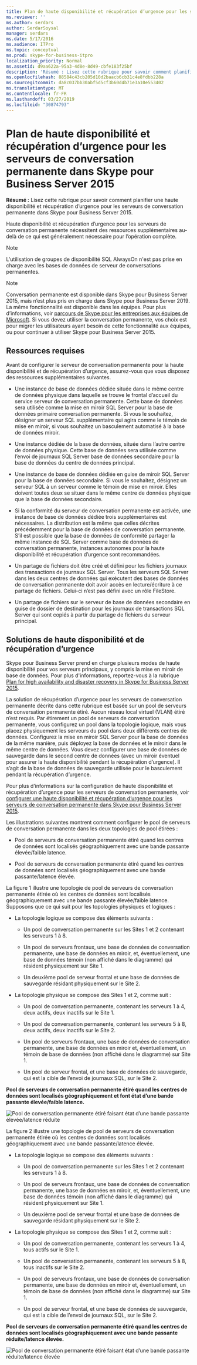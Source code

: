 ```yaml
---
title: Plan de haute disponibilité et récupération d’urgence pour les serveurs de conversation permanente dans Skype pour Business Server 2015
ms.reviewer: ''
ms.author: serdars
author: SerdarSoysal
manager: serdars
ms.date: 5/17/2016
ms.audience: ITPro
ms.topic: conceptual
ms.prod: skype-for-business-itpro
localization_priority: Normal
ms.assetid: d9aa622a-95a3-4d8e-8d49-cbfe183f25bf
description: 'Résumé : Lisez cette rubrique pour savoir comment planifier une haute disponibilité et récupération d’urgence pour les serveurs de conversation permanente dans Skype pour Business Server 2015.'
ms.openlocfilehash: 88584c43cb205d10d2baacb6cb31c4e8fdbb228a
ms.sourcegitcommit: da8c037bb30abf5d5cf3b60d4b71e3a10e553402
ms.translationtype: MT
ms.contentlocale: fr-FR
ms.lasthandoff: 03/27/2019
ms.locfileid: "30874793"
---
```

# <a name="plan-for-high-availability-and-disaster-recovery-for-persistent-chat-server-in-skype-for-business-server-2015"></a>Plan de haute disponibilité et récupération d’urgence pour les serveurs de conversation permanente dans Skype pour Business Server 2015
 
**Résumé :** Lisez cette rubrique pour savoir comment planifier une haute disponibilité et récupération d’urgence pour les serveurs de conversation permanente dans Skype pour Business Server 2015.
  
Haute disponibilité et récupération d’urgence pour les serveurs de conversation permanente nécessitent des ressources supplémentaires au-delà de ce qui est généralement nécessaire pour l’opération complète. 
  
> [!NOTE]
> L'utilisation de groupes de disponibilité SQL AlwaysOn n'est pas prise en charge avec les bases de données de serveur de conversations permanentes. 

> [!NOTE] 
> Conversation permanente est disponible dans Skype pour Business Server 2015, mais n’est plus pris en charge dans Skype pour Business Server 2019. La même fonctionnalité est disponible dans les équipes. Pour plus d’informations, voir [parcours de Skype pour les entreprises aux équipes de Microsoft](/microsoftteams/journey-skypeforbusiness-teams). Si vous devez utiliser la conversation permanente, vos choix est pour migrer les utilisateurs ayant besoin de cette fonctionnalité aux équipes, ou pour continuer à utiliser Skype pour Business Server 2015. 
  
## <a name="resource-requirements"></a>Ressources requises

Avant de configurer le serveur de conversation permanente pour la haute disponibilité et de récupération d’urgence, assurez-vous que vous disposez des ressources supplémentaires suivantes. 
  
- Une instance de base de données dédiée située dans le même centre de données physique dans laquelle se trouve le frontal d’accueil du service serveur de conversation permanente. Cette base de données sera utilisée comme la mise en miroir SQL Server pour la base de données primaire conversation permanente. Si vous le souhaitez, désigner un serveur SQL supplémentaire qui agira comme le témoin de mise en miroir, si vous souhaitez un basculement automatisé à la base de données miroir.
    
- Une instance dédiée de la base de données, située dans l’autre centre de données physique. Cette base de données sera utilisée comme l’envoi de journaux SQL Server base de données secondaire pour la base de données du centre de données principal.
    
- Une instance de base de données dédiée en guise de miroir SQL Server pour la base de données secondaire. Si vous le souhaitez, désignez un serveur SQL à un serveur comme le témoin de mise en miroir. Elles doivent toutes deux se situer dans le même centre de données physique que la base de données secondaire.
    
- Si la conformité du serveur de conversation permanente est activée, une instance de base de données dédiée trois supplémentaires est nécessaires. La distribution est la même que celles décrites précédemment pour la base de données de conversation permanente. S’il est possible que la base de données de conformité partager la même instance de SQL Server comme base de données de conversation permanente, instances autonomes pour la haute disponibilité et récupération d’urgence sont recommandées.
    
- Un partage de fichiers doit être créé et défini pour les fichiers journaux des transactions de journaux SQL Server. Tous les serveurs SQL Server dans les deux centres de données qui exécutent des bases de données de conversation permanente doit avoir accès en lecture/écriture à ce partage de fichiers. Celui-ci n’est pas défini avec un rôle FileStore.
    
- Un partage de fichiers sur le serveur de base de données secondaire en guise de dossier de destination pour les journaux de transactions SQL Server qui sont copiés à partir du partage de fichiers du serveur principal.
    
## <a name="disaster-recovery-and-high-availability-solutions"></a>Solutions de haute disponibilité et de récupération d’urgence

Skype pour Business Server prend en charge plusieurs modes de haute disponibilité pour vos serveurs principaux, y compris la mise en miroir de base de données. Pour plus d'informations, reportez-vous à la rubrique [Plan for high availability and disaster recovery in Skype for Business Server 2015](../../plan-your-deployment/high-availability-and-disaster-recovery/high-availability-and-disaster-recovery.md). 
  
La solution de récupération d’urgence pour les serveurs de conversation permanente décrite dans cette rubrique est basée sur un pool de serveurs de conversation permanente étiré. Aucun réseau local virtuel (VLAN) étiré n’est requis. Par étirement un pool de serveurs de conversation permanente, vous configurez un pool dans la topologie logique, mais vous placez physiquement les serveurs du pool dans deux différents centres de données. Configurez la mise en miroir SQL Server pour la base de données de la même manière, puis déployez la base de données et le miroir dans le même centre de données. Vous devez configurer une base de données de sauvegarde dans le second centre de données (avec un miroir éventuel pour assurer la haute disponibilité pendant la récupération d’urgence). Il s’agit de la base de données de sauvegarde utilisée pour le basculement pendant la récupération d’urgence. 
  
Pour plus d’informations sur la configuration de haute disponibilité et récupération d’urgence pour les serveurs de conversation permanente, voir [configurer une haute disponibilité et récupération d’urgence pour les serveurs de conversation permanente dans Skype pour Business Server 2015](../../deploy/deploy-persistent-chat-server/configure-hadr-for-persistent-chat.md). 
  
Les illustrations suivantes montrent comment configurer le pool de serveurs de conversation permanente dans les deux topologies de pool étirées :
  
- Pool de serveurs de conversation permanente étiré quand les centres de données sont localisés géographiquement avec une bande passante élevée/faible latence.
    
- Pool de serveurs de conversation permanente étiré quand les centres de données sont localisés géographiquement avec une bande passante/latence élevée.
    
La figure 1 illustre une topologie de pool de serveurs de conversation permanente étirée où les centres de données sont localisés géographiquement avec une bande passante élevée/faible latence. Supposons que ce qui suit pour les topologies physiques et logiques :
  
- La topologie logique se compose des éléments suivants :
    
  - Un pool de conversation permanente sur les Sites 1 et 2 contenant les serveurs 1 à 8.
    
  - Un pool de serveurs frontaux, une base de données de conversation permanente, une base de données en miroir, et, éventuellement, une base de données témoin (non affiché dans le diagramme) qui résident physiquement sur Site 1. 
    
  - Un deuxième pool de serveur frontal et une base de données de sauvegarde résidant physiquement sur le Site 2.
    
- La topologie physique se compose des Sites 1 et 2, comme suit :
    
  - Un pool de conversation permanente, contenant les serveurs 1 à 4, deux actifs, deux inactifs sur le Site 1.
    
  - Un pool de conversation permanente, contenant les serveurs 5 à 8, deux actifs, deux inactifs sur le Site 2.
    
  - Un pool de serveurs frontaux, une base de données de conversation permanente, une base de données en miroir et, éventuellement, un témoin de base de données (non affiché dans le diagramme) sur Site 1.
    
  - Un pool de serveur frontal, et une base de données de sauvegarde, qui est la cible de l’envoi de journaux SQL, sur le Site 2.
    
**Pool de serveurs de conversation permanente étiré quand les centres de données sont localisés géographiquement et font état d’une bande passante élevée/faible latence.**

![Pool de conversation permanente étiré faisant état d’une bande passante élevée/latence réduite](../../media/55cf3d4b-5f51-4d2f-84ca-b4a13dc5eba3.png)
  
La figure 2 illustre une topologie de pool de serveurs de conversation permanente étirée où les centres de données sont localisés géographiquement avec une bande passante/latence élevée.
  
- La topologie logique se compose des éléments suivants :
    
  - Un pool de conversation permanente sur les Sites 1 et 2 contenant les serveurs 1 à 8.
    
  - Un pool de serveurs frontaux, une base de données de conversation permanente, une base de données en miroir, et, éventuellement, une base de données témoin (non affiché dans le diagramme) qui résident physiquement sur Site 1. 
    
  - Un deuxième pool de serveur frontal et une base de données de sauvegarde résidant physiquement sur le Site 2.
    
- La topologie physique se compose des Sites 1 et 2, comme suit :
    
  - Un pool de conversation permanente, contenant les serveurs 1 à 4, tous actifs sur le Site 1.
    
  - Un pool de conversation permanente, contenant les serveurs 5 à 8, tous inactifs sur le Site 2.
    
  - Un pool de serveurs frontaux, une base de données de conversation permanente, une base de données en miroir et, éventuellement, un témoin de base de données (non affiché dans le diagramme) sur Site 1.
    
  - Un pool de serveur frontal, et une base de données de sauvegarde, qui est la cible de l’envoi de journaux SQL, sur le Site 2.
    
**Pool de serveurs de conversation permanente étiré quand les centres de données sont localisés géographiquement avec une bande passante réduite/latence élevée.**

![Pool de conversation permanente étiré faisant état d’une bande passante réduite/latence élevée](../../media/40cbd902-57b8-4d57-a61c-cde4e0bd47f0.png)
  

